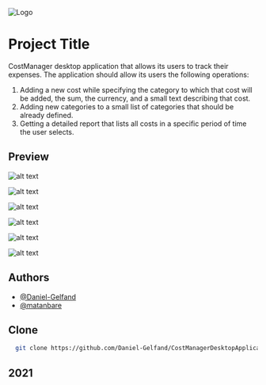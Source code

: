 
![Logo](https://www.linkpicture.com/q/facebook_cover_photo_1.png
)


# Project Title

CostManager desktop application that allows its users to track their expenses. The application should allow its users the following operations:

1. Adding a new cost while specifying the category to which that cost will be added, the sum, the currency, and a small text describing that cost.
2. Adding new categories to a small list of categories that should be already defined.
3. Getting a detailed report that lists all costs in a specific period of time the user selects.



## Preview

![alt text](https://www.linkpicture.com/q/register.jpg)

![alt text](https://www.linkpicture.com/q/login_3.jpg)

![alt text](https://www.linkpicture.com/q/mainmenu_1.jpg)

![alt text](https://www.linkpicture.com/q/addnewcost.jpg)

![alt text](https://www.linkpicture.com/q/AddNewCategory.jpg)

![alt text](https://www.linkpicture.com/q/Reports.jpg)



## Authors

- [@Daniel-Gelfand](https://github.com/Daniel-Gelfand)
- [@matanbare](https://github.com/matanbare)

## Clone 

```bash
  git clone https://github.com/Daniel-Gelfand/CostManagerDesktopApplication.git
```

## 2021
